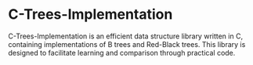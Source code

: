 # C-Trees-Implementation

C-Trees-Implementation is an efficient data structure library written in C, containing implementations of B trees and Red-Black trees. This library is designed to facilitate learning and comparison through practical code.